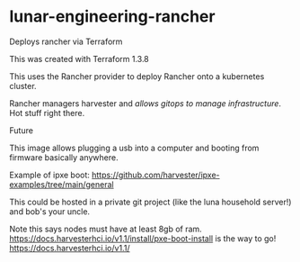 # lunar-engineering-rancher

Deploys rancher via Terraform

This was created with Terraform 1.3.8

This uses the Rancher provider to deploy Rancher onto a kubernetes cluster.

Rancher managers harvester and *allows gitops to manage infrastructure*. Hot stuff right there.

Future

This image allows plugging a usb into a computer and booting from firmware basically anywhere.

Example of ipxe boot: https://github.com/harvester/ipxe-examples/tree/main/general

This could be hosted in a private git project (like the luna household server!) and bob's your uncle.

Note this says nodes must have at least 8gb of ram.
https://docs.harvesterhci.io/v1.1/install/pxe-boot-install is the way to go!
https://docs.harvesterhci.io/v1.1/